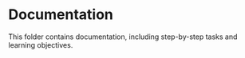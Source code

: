 # Documentation

This folder contains documentation, including step-by-step tasks and learning objectives.

